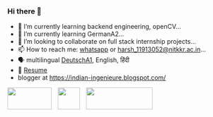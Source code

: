 ### Hi there 👋


- 🔭 I’m currently learning backend engineering, openCV...
- 🌱 I’m currently learning GermanA2...
- 👯 I’m looking to collaborate on full stack internship projects...
- 📫 How to reach me: [whatsapp](https://wa.me/918221875710?text=hi) or <harsh_11913052@nitkkr.ac.in>...
- 🗣 multilingual [DeutschA1](https://drive.google.com/file/d/1yvqMAYBfvdDcQ6IbY1bHrPigj7VpjzbW/view?usp=sharing), English, हिंदी
- 📰 [Resume](https://docs.google.com/document/d/1_SFik5hCHbaAScGY_Upn2pLWRtuYG0UW6fKaMAUSLFw/edit?usp=sharing)
- blogger at <https://indian-ingenieure.blogspot.com/>

<a href="https://www.linkedin.com/in/schwarzchauhan/" style="margin-right: 10px;"><img width="100" height="50" src="https://upload.wikimedia.org/wikipedia/commons/0/01/LinkedIn_Logo.svg"></a>
<a href="https://www.instagram.com/blackychauhan/" style="margin-right: 10px;"><img width="50" height="50" src="https://upload.wikimedia.org/wikipedia/commons/e/e7/Instagram_logo_2016.svg"></a>
<a href="https://www.youtube.com/channel/UCCSsffoAPFq8Zd584k2ECBA"><img width="150" height="50" src="https://upload.wikimedia.org/wikipedia/commons/b/b8/YouTube_Logo_2017.svg"></a>
